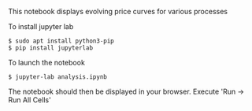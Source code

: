 This notebook displays evolving price curves for various processes

To install jupyter lab

```
$ sudo apt install python3-pip
$ pip install jupyterlab
```

To launch the notebook
```
$ jupyter-lab analysis.ipynb
```

The notebook should then be displayed in your browser. Execute 'Run -> Run All Cells'


